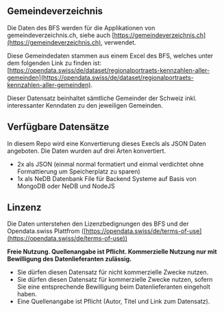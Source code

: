 ## Gemeindeverzeichnis
Die Daten des BFS werden für die Applikationen von gemeindeverzeichnis.ch, siehe auch [https://gemeindeverzeichnis.ch](https://gemeindeverzeichnis.ch), verwendet.

Diese Gemeindedaten stammen aus einem Excel des BFS, welches unter dem folgenden Link zu finden ist: [https://opendata.swiss/de/dataset/regionalportraets-kennzahlen-aller-gemeinden](https://opendata.swiss/de/dataset/regionalportraets-kennzahlen-aller-gemeinden).

Dieser Datensatz beinhaltet sämtliche Gemeinder der Schweiz inkl. interessanter Kenndaten zu den jeweiligen Gemeinden.


## Verfügbare Datensätze

In diesem Repo wird eine Konvertierung dieses Execls als JSON Daten angeboten. Die Daten wurden auf drei Arten konvertiert.

- 2x als JSON (einmal normal formatiert und einmal verdichtet ohne Formattierung um Speicherplatz zu sparen)
- 1x als NeDB Datenbank File für Backend Systeme auf Basis von MongoDB oder NeDB und NodeJS

## Linzenz

Die Daten unterstehen den Lizenzbedignungen des BFS und der Opendata.swiss Plattfrom ([https://opendata.swiss/de/terms-of-use](https://opendata.swiss/de/terms-of-use))

**Freie Nutzung. Quellenangabe ist Pflicht. Kommerzielle Nutzung nur mit Bewilligung des Datenlieferanten zulässig.**

- Sie dürfen diesen Datensatz für nicht kommerzielle Zwecke nutzen.
- Sie dürfen diesen Datensatz für kommerzielle Zwecke nutzen, sofern Sie eine entsprechende Bewilligung beim Datenlieferanten eingeholt haben.
- Eine Quellenangabe ist Pflicht (Autor, Titel und Link zum Datensatz).